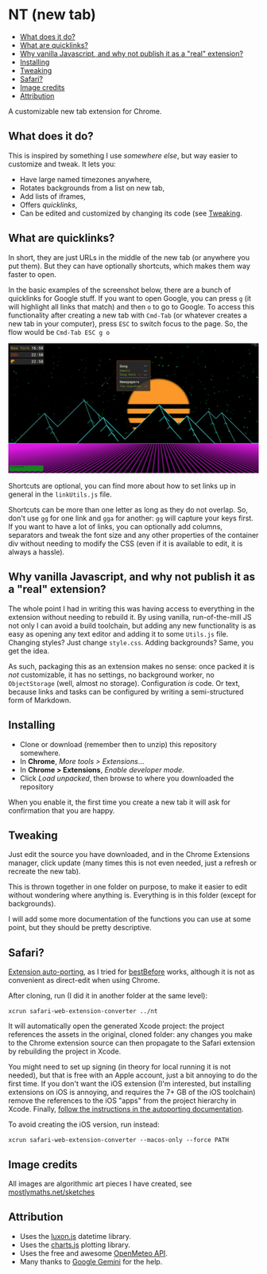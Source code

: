 # NT (new tab)

<!-- vscode-markdown-toc -->

- [What does it do?](#Whatdoesitdo)
- [What are quicklinks?](#Whatarequicklinks)
- [Why vanilla Javascript, and why not publish it as a "real" extension?](#WhyvanillaJavascriptandwhynotpublishitasarealextension)
- [Installing](#Installing)
- [Tweaking](#Tweaking)
- [Safari?](#Safari)
- [Image credits](#Imagecredits)
- [Attribution](#Attribution)

<!-- vscode-markdown-toc-config
	numbering=false
	autoSave=true
	/vscode-markdown-toc-config -->
<!-- /vscode-markdown-toc -->

A customizable new tab extension for Chrome.

## <a name='Whatdoesitdo'></a>What does it do?

This is inspired by something I use _somewhere else_, but way easier to customize and tweak.
It lets you:

- Have large named timezones anywhere,
- Rotates backgrounds from a list on new tab,
- Add lists of iframes,
- Offers _quicklinks_,
- Can be edited and customized by changing its code (see [Tweaking](#Tweaking).

## <a name='Whatarequicklinks'></a>What are quicklinks?

In short, they are just URLs in the middle of the new tab (or anywhere you put them). But they can
have optionally shortcuts, which makes them way faster to open.

In the basic examples of the screenshot below, there are a bunch of quicklinks for Google stuff.
If you want to open Google, you can press `g` (it will highlight all links that match) and
then `o` to go to Google. To access this functionality after creating a new tab with `Cmd-Tab`
(or whatever creates a new tab in your computer), press `ESC` to switch focus to the page. So,
the flow would be `Cmd-Tab ESC g o`

![](media/screenshot.png)

Shortcuts are optional, you can find more about how to set links up in general in the `linkUtils.js` file.

Shortcuts can be more than one letter as long as they do not overlap. So, don't use `gg` for one link
and `gga` for another: `gg` will capture your keys first. If you want to have a lot of links, you can
optionally add columns, separators and tweak the font size and any other properties of the container div
without needing to modify the CSS (even if it is available to edit, it is always a hassle).

## <a name='WhyvanillaJavascriptandwhynotpublishitasarealextension'></a>Why vanilla Javascript, and why not publish it as a "real" extension?

The whole point I had in writing this was having access to everything in the extension without needing to rebuild it.
By using vanilla, run-of-the-mill JS not only I can avoid a build toolchain, but adding any new functionality is
as easy as opening any text editor and adding it to some `Utils.js` file. Changing styles? Just change `style.css`. Adding
backgrounds? Same, you get the idea.

As such, packaging this as an extension makes no sense: once packed it is _not_ customizable, it has no settings, no
background worker, no `ObjectStorage` (well, almost no storage). Configuration _is_ code. Or text, because links and tasks can be configured by writing a semi-structured form of Markdown.

## <a name='Installing'></a>Installing

- Clone or download (remember then to unzip) this repository somewhere.
- In **Chrome**, _More tools > Extensions_…
- In **Chrome > Extensions**, _Enable developer mode_.
- Click _Load unpacked_, then browse to where you downloaded the repository

When you enable it, the first time you create a new tab it will ask for confirmation that you are happy.

## <a name='Tweaking'></a>Tweaking

Just edit the source you have downloaded, and in the Chrome Extensions manager, click update (many times
this is not even needed, just a refresh or recreate the new tab).

This is thrown together in one folder on purpose, to make it easier to edit without wondering where anything
is. Everything is in this folder (except for backgrounds).

I will add some more documentation of the functions you can use at some point, but they should be pretty
descriptive.

## <a name='Safari'></a>Safari?

[Extension auto-porting](https://developer.apple.com/documentation/safariservices/converting-a-web-extension-for-safari),
as I tried for [bestBefore](https://github.com/rberenguel/bestBefore)
works, although it is not as convenient as direct-edit when using Chrome.

After cloning, run (I did it in another folder at the same level):

```
xcrun safari-web-extension-converter ../nt
```

It will automatically open the generated Xcode project: the project references the assets in the original, cloned folder:
any changes you make to the Chrome extension source can then propagate to the Safari extension by rebuilding the project
in Xcode.

You might need to set up signing (in theory for local running it is not needed), but that is free with an Apple account,
just a bit annoying to do the first time. If you don't want the iOS extension (I'm interested, but installing extensions
on iOS is annoying, and requires the 7+ GB of the iOS toolchain) remove the references to the iOS "apps" from the project
hierarchy in Xcode. Finally, [follow the instructions in the autoporting documentation](<(https://developer.apple.com/documentation/safariservices/converting-a-web-extension-for-safari)>).

To avoid creating the iOS version, run instead:

```
xcrun safari-web-extension-converter --macos-only --force PATH
```

## <a name='Imagecredits'></a>Image credits

All images are algorithmic art pieces I have created, see [mostlymaths.net/sketches](https://mostlymaths.net/sketches)

## <a name='Attribution'></a>Attribution

- Uses the [luxon.js](https://moment.github.io/luxon/#/) datetime library.
- Uses the [charts.js](https://chartsjs.org) plotting library.
- Uses the free and awesome [OpenMeteo API](https://open-meteo.com/en/docs).
- Many thanks to [Google Gemini](http://gemini.google.com") for the help.
